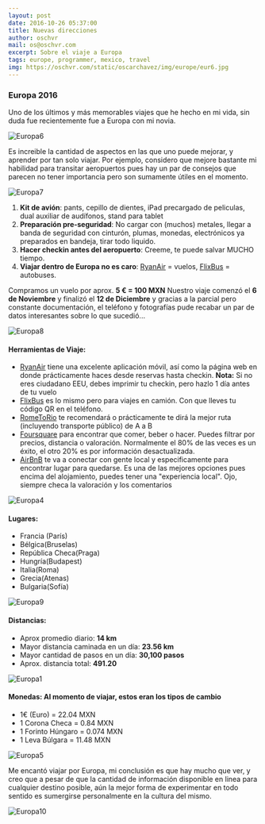 ```yaml
---
layout: post
date: 2016-10-26 05:37:00
title: Nuevas direcciones
author: oschvr
mail: os@oschvr.com
excerpt: Sobre el viaje a Europa
tags: europe, programmer, mexico, travel
img: https://oschvr.com/static/oscarchavez/img/europe/eur6.jpg
---
```


### Europa 2016 

Uno de los últimos y más memorables viajes que he hecho en mi vida, sin duda fue recientemente fue a Europa con mi novia. 

![Europa6](https://oschvr.com/static/oscarchavez/img/europe/eur6.jpg) 

Es increible la cantidad de aspectos en las que uno puede mejorar, y aprender por tan solo viajar. Por ejemplo, considero que mejore bastante mi habilidad para transitar aeropuertos pues hay un par de consejos que parecen no tener importancia pero son sumamente útiles en el momento. 

![Europa7](https://oschvr.com/static/oscarchavez/img/europe/eur7.jpg) 

1. **Kit de avión**: pants, cepillo de dientes, iPad precargado de peliculas, dual auxiliar de audífonos, stand para tablet 
2. **Preparación pre-seguridad**: No cargar con (muchos) metales, llegar a banda de seguridad con cinturón, plumas, monedas, electrónicos ya preparados en bandeja, tirar todo liquido. 
3. **Hacer checkin antes del aeropuerto**: Creeme, te puede salvar MUCHO tiempo. 
4. **Viajar dentro de Europa no es caro**: [RyanAir](http://ryanair.com) = vuelos, [FlixBus](http://flixbus.com) = autobuses. 

Compramos un vuelo por aprox. **5 € = 100 MXN** Nuestro viaje comenzó el **6 de Noviembre** y finalizó el **12 de Diciembre** y gracias a la parcial pero constante documentación, el teléfono y fotografías pude recabar un par de datos interesantes sobre lo que sucedió... 

![Europa8](https://oschvr.com/static/oscarchavez/img/europe/eur8.jpg) 

#### Herramientas de Viaje: 

- [RyanAir](www.ryanair.com) tiene una excelente aplicación móvil, así como la página web en donde prácticamente haces desde reservas hasta checkin. **Nota:** Si no eres ciudadano EEU, debes imprimir tu checkin, pero hazlo 1 día antes de tu vuelo 
- [FlixBus](http://flixbus.com) es lo mismo pero para viajes en camión. Con que lleves tu código QR en el teléfono. 
- [RomeToRio](http://rometorio.com) te recomendará o prácticamente te dirá la mejor ruta (incluyendo transporte público) de A a B 
- [Foursquare](http://foursquare.com) para encontrar que comer, beber o hacer. Puedes filtrar por precios, distancia o valoración. Normalmente el 80% de las veces es un éxito, el otro 20% es por información desactualizada. 
- [AirBnB](http://airbnb.com) te va a conectar con gente local y especificamente para encontrar lugar para quedarse. Es una de las mejores opciones pues encima del alojamiento, puedes tener una "experiencia local". Ojo, siempre checa la valoración y los comentarios 

![Europa4](https://oschvr.com/static/oscarchavez/img/europe/eur4.jpg) 

#### Lugares: 
- Francia (París) 
- Bélgica(Bruselas) 
- República Checa(Praga) 
- Hungría(Budapest) 
- Italia(Roma) 
- Grecia(Atenas) 
- Bulgaria(Sofía) 

![Europa9](https://oschvr.com/static/oscarchavez/img/europe/eur9.jpg) 

#### Distancias: 
- Aprox promedio diario: **14 km** 
- Mayor distancia caminada en un día: **23.56 km** 
- Mayor cantidad de pasos en un día: **30,100 pasos** 
- Aprox. distancia total: **491.20** 

![Europa1](https://oschvr.com/static/oscarchavez/img/europe/eur1.jpg)

#### Monedas: Al momento de viajar, estos eran los tipos de cambio 
- 1€ (Euro) = 22.04 MXN 
- 1 Corona Checa = 0.84 MXN 
- 1 Forinto Húngaro = 0.074 MXN 
- 1 Leva Búlgara = 11.48 MXN 

![Europa5](https://oschvr.com/static/oscarchavez/img/europe/eur5.jpg) 

Me encantó viajar por Europa, mi conclusión es que hay mucho que ver, y creo que a pesar de que la cantidad de información disponible en linea para cualquier destino posible, aún la mejor forma de experimentar en todo sentido es sumergirse personalmente en la cultura del mismo. 

![Europa10](https://oschvr.com/static/oscarchavez/img/europe/eur10.jpg) 